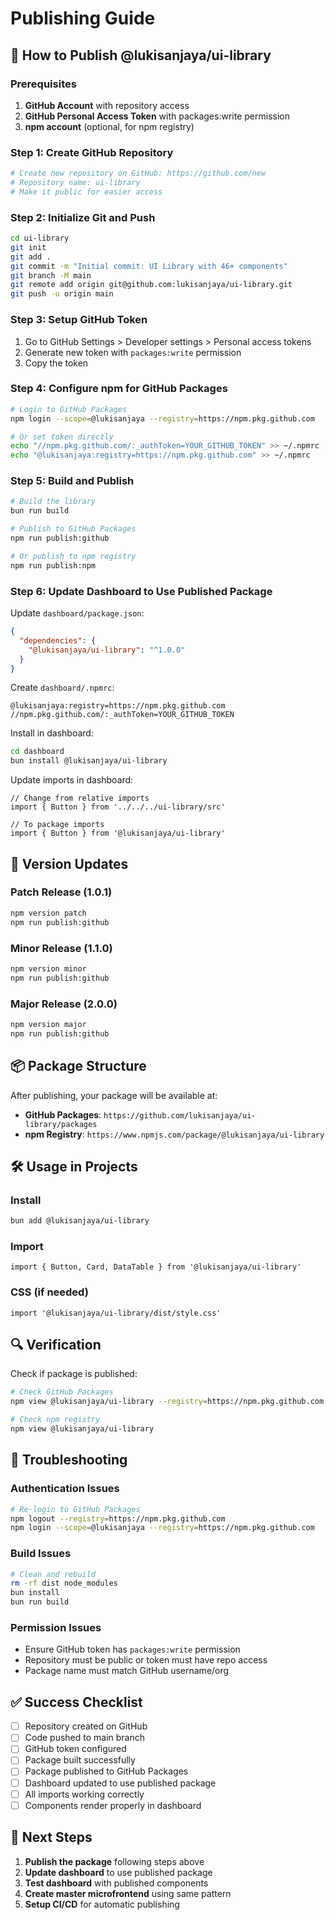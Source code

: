 # Publishing Guide

## 🚀 How to Publish @lukisanjaya/ui-library

### Prerequisites

1. **GitHub Account** with repository access
2. **GitHub Personal Access Token** with packages:write permission
3. **npm account** (optional, for npm registry)

### Step 1: Create GitHub Repository

```bash
# Create new repository on GitHub: https://github.com/new
# Repository name: ui-library
# Make it public for easier access
```

### Step 2: Initialize Git and Push

```bash
cd ui-library
git init
git add .
git commit -m "Initial commit: UI Library with 46+ components"
git branch -M main
git remote add origin git@github.com:lukisanjaya/ui-library.git
git push -u origin main
```

### Step 3: Setup GitHub Token

1. Go to GitHub Settings > Developer settings > Personal access tokens
2. Generate new token with `packages:write` permission
3. Copy the token

### Step 4: Configure npm for GitHub Packages

```bash
# Login to GitHub Packages
npm login --scope=@lukisanjaya --registry=https://npm.pkg.github.com

# Or set token directly
echo "//npm.pkg.github.com/:_authToken=YOUR_GITHUB_TOKEN" >> ~/.npmrc
echo "@lukisanjaya:registry=https://npm.pkg.github.com" >> ~/.npmrc
```

### Step 5: Build and Publish

```bash
# Build the library
bun run build

# Publish to GitHub Packages
npm run publish:github

# Or publish to npm registry
npm run publish:npm
```

### Step 6: Update Dashboard to Use Published Package

Update `dashboard/package.json`:

```json
{
  "dependencies": {
    "@lukisanjaya/ui-library": "^1.0.0"
  }
}
```

Create `dashboard/.npmrc`:

```
@lukisanjaya:registry=https://npm.pkg.github.com
//npm.pkg.github.com/:_authToken=YOUR_GITHUB_TOKEN
```

Install in dashboard:

```bash
cd dashboard
bun install @lukisanjaya/ui-library
```

Update imports in dashboard:

```tsx
// Change from relative imports
import { Button } from '../../../ui-library/src'

// To package imports
import { Button } from '@lukisanjaya/ui-library'
```

## 🔄 Version Updates

### Patch Release (1.0.1)
```bash
npm version patch
npm run publish:github
```

### Minor Release (1.1.0)
```bash
npm version minor
npm run publish:github
```

### Major Release (2.0.0)
```bash
npm version major
npm run publish:github
```

## 📦 Package Structure

After publishing, your package will be available at:
- **GitHub Packages**: `https://github.com/lukisanjaya/ui-library/packages`
- **npm Registry**: `https://www.npmjs.com/package/@lukisanjaya/ui-library`

## 🛠 Usage in Projects

### Install
```bash
bun add @lukisanjaya/ui-library
```

### Import
```tsx
import { Button, Card, DataTable } from '@lukisanjaya/ui-library'
```

### CSS (if needed)
```tsx
import '@lukisanjaya/ui-library/dist/style.css'
```

## 🔍 Verification

Check if package is published:

```bash
# Check GitHub Packages
npm view @lukisanjaya/ui-library --registry=https://npm.pkg.github.com

# Check npm registry
npm view @lukisanjaya/ui-library
```

## 🚨 Troubleshooting

### Authentication Issues
```bash
# Re-login to GitHub Packages
npm logout --registry=https://npm.pkg.github.com
npm login --scope=@lukisanjaya --registry=https://npm.pkg.github.com
```

### Build Issues
```bash
# Clean and rebuild
rm -rf dist node_modules
bun install
bun run build
```

### Permission Issues
- Ensure GitHub token has `packages:write` permission
- Repository must be public or token must have repo access
- Package name must match GitHub username/org

## ✅ Success Checklist

- [ ] Repository created on GitHub
- [ ] Code pushed to main branch
- [ ] GitHub token configured
- [ ] Package built successfully
- [ ] Package published to GitHub Packages
- [ ] Dashboard updated to use published package
- [ ] All imports working correctly
- [ ] Components render properly in dashboard

## 🎯 Next Steps

1. **Publish the package** following steps above
2. **Update dashboard** to use published package
3. **Test dashboard** with published components
4. **Create master microfrontend** using same pattern
5. **Setup CI/CD** for automatic publishing